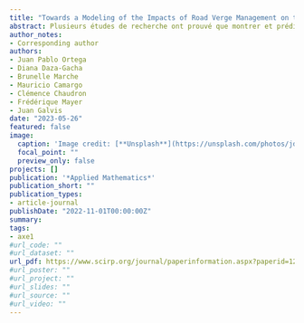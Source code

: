```yaml
---
title: "Towards a Modeling of the Impacts of Road Verge Management on the Pollination Service Using System Dynamics: A Case Study in France"
abstract: Plusieurs études de recherche ont prouvé que montrer et prédire l'impact de l'activité humaine sur les services écosystémiques sera essentiel pour sensibiliser les parties prenantes et décider de la manière d'interagir avec l'environnement de manière plus durable. Dans ce sens, les écosystèmes connus sous le nom de bords de route sont particulièrement importants en raison de leur étendue et de leur surface à l'échelle internationale, ainsi que de leur rôle dans l'atténuation des dommages causés par les routes. La pollinisation des plantes par les insectes est l'un des services écosystémiques les plus importants. En raison de leur nature et du fait qu'ils s'étendent sur divers paysages, les bords de route peuvent contribuer à la préservation d'écosystèmes sains, à condition que des pratiques de gestion adaptées soient mises en place. Cette recherche constitue la première tentative de développer un modèle basé sur la dynamique des systèmes visant à estimer l'impact écologique et économique de l'entretien des bords de route sur le service de pollinisation en France. Les stratégies d'entretien des bords de route sont simulées pour comparer leur efficacité. Les résultats montrent qu'il existe des moyens d'améliorer les stratégies d'entretien actuelles en termes de valeur de la pollinisation, mais aussi que le modèle doit tenir compte d'autres services écosystémiques et d'effets synergiques qui pourraient influencer davantage la pollinisation afin d'obtenir des estimations plus précises.
author_notes:
- Corresponding author
authors:
- Juan Pablo Ortega
- Diana Daza-Gacha
- Brunelle Marche
- Mauricio Camargo
- Clémence Chaudron 
- Frédérique Mayer 
- Juan Galvis
date: "2023-05-26"
featured: false
image:
  caption: 'Image credit: [**Unsplash**](https://unsplash.com/photos/jdD8gXaTZsc)'
  focal_point: ""
  preview_only: false
projects: []
publication: '*Applied Mathematics*'
publication_short: ""
publication_types:
- article-journal
publishDate: "2022-11-01T00:00:00Z"
summary: 
tags:
- axe1
#url_code: ""
#url_dataset: ""
url_pdf: https://www.scirp.org/journal/paperinformation.aspx?paperid=125387
#url_poster: ""
#url_project: ""
#url_slides: ""
#url_source: ""
#url_video: ""
---
```



